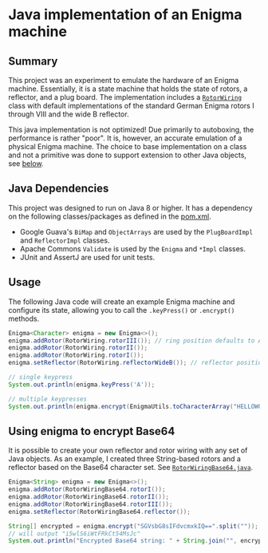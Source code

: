 # Java implementation of an Enigma machine

## Summary

This project was an experiment to emulate the hardware of an Enigma machine.  Essentially, it is a state machine that holds the state of rotors, a reflector, and a plug board.  The implementation includes a [`RotorWiring`](src/main/java/pw/ry4n/enigma/util/RotorWiring.java) class with default implementations of the standard German Enigma rotors I through VIII and the wide B reflector.

This java implementation is not optimized!  Due primarily to autoboxing, the performance is rather "poor".  It is, however, an accurate emulation of a physical Enigma machine.  The choice to base implementation on a class and not a primitive was done to support extension to other Java objects, see [below](#using-enigma-to-encrypt-base64).

## Java Dependencies

This project was designed to run on Java 8 or higher.  It has a dependency on the following classes/packages as defined in the [pom.xml](pom.xml).

* Google Guava's `BiMap` and `ObjectArrays` are used by the `PlugBoardImpl` and `ReflectorImpl` classes.
* Apache Commons `Validate` is used by the `Enigma` and `*Impl` classes.
* JUnit and AssertJ are used for unit tests.

## Usage

The following Java code will create an example Enigma machine and configure its state, allowing you to call the `.keyPress()` or `.encrypt()` methods.

```java
Enigma<Character> enigma = new Enigma<>();
enigma.addRotor(RotorWiring.rotorIII()); // ring position defaults to A
enigma.addRotor(RotorWiring.rotorII());
enigma.addRotor(RotorWiring.rotorI());
enigma.setReflector(RotorWiring.reflectorWideB()); // reflector position defaults to A

// single keypress
System.out.println(enigma.keyPress('A'));

// multiple keypresses
System.out.println(enigma.encrypt(EnigmaUtils.toCharacterArray("HELLOWORLD")));
```

## Using enigma to encrypt Base64

It is possible to create your own reflector and rotor wiring with any set of Java objects.  As an example, I created three String-based rotors and a reflector based on the Base64 character set.  See [`RotorWiringBase64.java`](src/main/java/pw/ry4n/enigma/util/RotorWiringBase64.java).

```java
Enigma<String> enigma = new Enigma<>();
enigma.addRotor(RotorWiringBase64.rotorI());
enigma.addRotor(RotorWiringBase64.rotorII());
enigma.addRotor(RotorWiringBase64.rotorIII());
enigma.setReflector(RotorWiringBase64.reflector());

String[] encrypted = enigma.encrypt("SGVsbG8sIFdvcmxkIQ==".split(""));
// will output "i5wlS6iWtFRkCt54MsJc"
System.out.println("Encrypted Base64 string: " + String.join("", encrypted));
```

